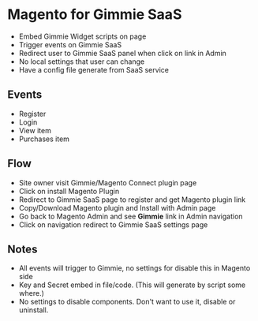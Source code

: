 # Magento for Gimmie SaaS

- Embed Gimmie Widget scripts on page
- Trigger events on Gimmie SaaS
- Redirect user to Gimmie SaaS panel when click on link in Admin
- No local settings that user can change
- Have a config file generate from SaaS service

## Events

- Register
- Login
- View item
- Purchases item

## Flow

- Site owner visit Gimmie/Magento Connect plugin page
- Click on install Magento Plugin
- Redirect to Gimmie SaaS page to register and get Magento plugin link
- Copy/Download Magento plugin and Install with Admin page
- Go back to Magento Admin and see __Gimmie__ link in Admin navigation
- Click on navigation redirect to Gimmie SaaS settings page

## Notes

- All events will trigger to Gimmie, no settings for disable this in Magento side
- Key and Secret embed in file/code. (This will generate by script some where.)
- No settings to disable components. Don't want to use it, disable or uninstall.
